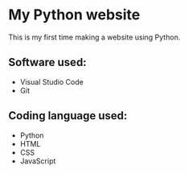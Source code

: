 # My Python website
This is my first time making a website using Python.

## Software used:
- Visual Studio Code
- Git 

## Coding language used:
- Python
- HTML
- CSS
- JavaScript
